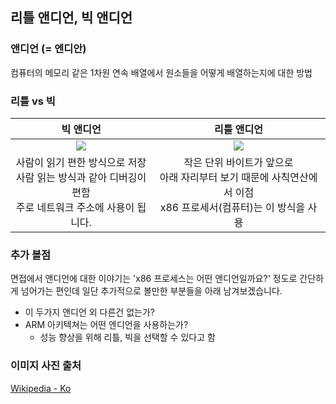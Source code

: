 ## 리틀 앤디언, 빅 앤디언



### 앤디언 (= 엔디안)

컴퓨터의 메모리 같은 1차원 연속 배열에서 원소들을 어떻게 배열하는지에 대한 방법



### 리틀 vs 빅

|                        **빅 앤디언**                         |                       **리틀 앤디언**                        |
| :----------------------------------------------------------: | :----------------------------------------------------------: |
| ![](https://upload.wikimedia.org/wikipedia/commons/thumb/5/54/Big-Endian.svg/200px-Big-Endian.svg.png) | ![](https://upload.wikimedia.org/wikipedia/commons/thumb/e/ed/Little-Endian.svg/200px-Little-Endian.svg.png) |
| 사람이 읽기 편한 방식으로 저장<br />사람 읽는 방식과 같아 디버깅이 편함<br />주로 네트워크 주소에 사용이 됩니다. | 작은 단위 바이트가 앞으로<br />아래 자리부터 보기 때문에 사칙연산에서 이점<br />x86 프로세서(컴퓨터)는 이 방식을 사용 |



### 추가 볼점

면접에서 앤디언에 대한 이야기는 'x86 프로세스는 어떤 앤디언일까요?' 정도로 간단하게 넘어가는 편인데 일단 추가적으로 볼만한 부분들을 아래 남겨보겠습니다.

- 이 두가지 앤디언 외 다른건 없는가?
- ARM 아키텍쳐는 어떤 엔디언을 사용하는가?
  - 성능 향상을 위해 리틀, 빅을 선택할 수 있다고 함



### 이미지 사진 출처

[Wikipedia - Ko](https://ko.wikipedia.org/wiki/%EC%97%94%EB%94%94%EC%96%B8)